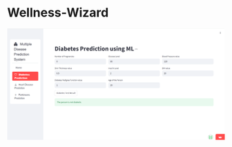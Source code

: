 # Wellness-Wizard





![image alt](https://github.com/pritisha24/WellNessWizard/blob/3bf8fc82f84211d9fdc248e586239987c289f5e5/Screenshot%202025-10-16%20184738.png)



